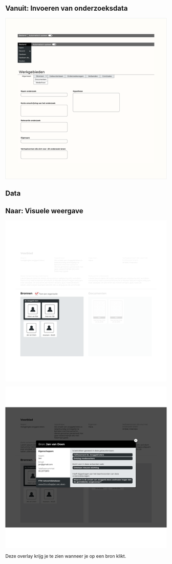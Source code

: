## Vanuit: Invoeren van onderzoeksdata

![Invoeren van bronnen](content/input-general-information.png)

## Data


## Naar: Visuele weergave

![Bronnen](content/sources.png)


![Overlay bron](content/designs2.png)

Deze overlay krijg je te zien wanneer je op een bron klikt.